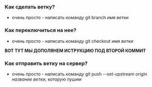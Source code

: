 ### Как сделать ветку?
- очень просто - написать команду git branch *имя ветки*

### Как переключиться на нее?
- очень просто - написать команду git checkout *имя ветки*

**ВОТ ТУТ МЫ ДОПОЛЯНЕМ ИСТРУКЦИЮ ПОД ВТОРОЙ КОММИТ**

### Как отправить ветку на сервер?
- очень просто - написать команду git push --set-upstream origin *название ветки, которую пушим*

